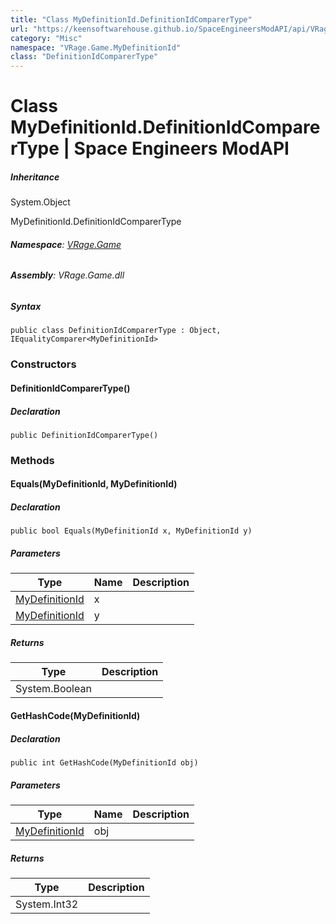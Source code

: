 ```yaml
---
title: "Class MyDefinitionId.DefinitionIdComparerType"
url: "https://keensoftwarehouse.github.io/SpaceEngineersModAPI/api/VRage.Game.MyDefinitionId.DefinitionIdComparerType.html"
category: "Misc"
namespace: "VRage.Game.MyDefinitionId"
class: "DefinitionIdComparerType"
---
```


# Class MyDefinitionId.DefinitionIdComparerType | Space Engineers ModAPI

##### Inheritance

System.Object

MyDefinitionId.DefinitionIdComparerType

###### **Namespace**: [VRage.Game](https://keensoftwarehouse.github.io/SpaceEngineersModAPI/api/VRage.Game.html)

###### **Assembly**: VRage.Game.dll

##### Syntax

```
public class DefinitionIdComparerType : Object, IEqualityComparer<MyDefinitionId>
```

### Constructors

#### DefinitionIdComparerType()

##### Declaration

```
public DefinitionIdComparerType()
```

### Methods

#### Equals(MyDefinitionId, MyDefinitionId)

##### Declaration

```
public bool Equals(MyDefinitionId x, MyDefinitionId y)
```

##### Parameters

| Type | Name | Description |
| --- | --- | --- |
| [MyDefinitionId](https://keensoftwarehouse.github.io/SpaceEngineersModAPI/api/VRage.Game.MyDefinitionId.html) | x   |     |
| [MyDefinitionId](https://keensoftwarehouse.github.io/SpaceEngineersModAPI/api/VRage.Game.MyDefinitionId.html) | y   |     |

##### Returns

| Type | Description |
| --- | --- |
| System.Boolean |     |

#### GetHashCode(MyDefinitionId)

##### Declaration

```
public int GetHashCode(MyDefinitionId obj)
```

##### Parameters

| Type | Name | Description |
| --- | --- | --- |
| [MyDefinitionId](https://keensoftwarehouse.github.io/SpaceEngineersModAPI/api/VRage.Game.MyDefinitionId.html) | obj |     |

##### Returns

| Type | Description |
| --- | --- |
| System.Int32 |     |